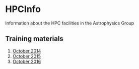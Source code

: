 # HPCInfo

Information about the HPC facilities in the Astrophysics Group

## Training materials

1. [October 2014](training/linux_hpc_workshop_oct_2014/README.md)
2. [October 2015](training/workshops_2015/README.md)
3. [October 2016](https://github.com/Astrophysics-UCL/HPCInfo/tree/master/training/workshops_2015)
